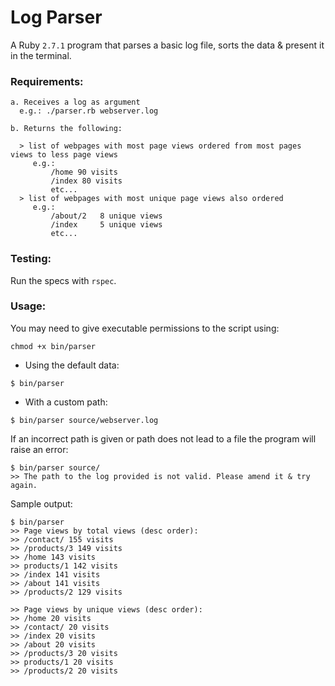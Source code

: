# Log Parser

A Ruby `2.7.1` program that parses a basic log file, sorts the data & present it in the terminal.


### Requirements:

```
a. Receives a log as argument
  e.g.: ./parser.rb webserver.log

b. Returns the following:

  > list of webpages with most page views ordered from most pages views to less page views
     e.g.:
         /home 90 visits
         /index 80 visits
         etc...
  > list of webpages with most unique page views also ordered
     e.g.:
         /about/2   8 unique views
         /index     5 unique views
         etc...
```

### Testing:

Run the specs with `rspec`.


### Usage:

You may need to give executable permissions to the script using:
```
chmod +x bin/parser
```

- Using the default data:
```
$ bin/parser
```

- With a custom path:
```
$ bin/parser source/webserver.log
```

If an incorrect path is given or path does not lead to a file the program will raise an error:
```
$ bin/parser source/
>> The path to the log provided is not valid. Please amend it & try again.
```


Sample output:
```
$ bin/parser
>> Page views by total views (desc order): 
>> /contact/ 155 visits 
>> /products/3 149 visits 
>> /home 143 visits 
>> products/1 142 visits 
>> /index 141 visits 
>> /about 141 visits 
>> /products/2 129 visits 
    
>> Page views by unique views (desc order): 
>> /home 20 visits 
>> /contact/ 20 visits 
>> /index 20 visits 
>> /about 20 visits 
>> /products/3 20 visits 
>> products/1 20 visits 
>> /products/2 20 visits 
```